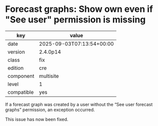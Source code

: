 [//]: # (werk v2)
# Forecast graphs: Show own even if "See user" permission is missing

key        | value
---------- | ---
date       | 2025-09-03T07:13:54+00:00
version    | 2.4.0p14
class      | fix
edition    | cre
component  | multisite
level      | 1
compatible | yes

If a forecast graph was created by a user without the “See user forecast
graphs” permission, an exception occurred.

This issue has now been fixed.

